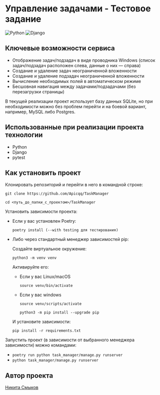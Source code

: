 # Управление задачами - Тестовое задание

![Python](https://img.shields.io/badge/python-3670A0?style=for-the-badge&logo=python&logoColor=ffdd54)
![Django](https://img.shields.io/badge/django-%23092E20.svg?style=for-the-badge&logo=django&logoColor=white)


## Ключевые возможности сервиса
- Отображение задач/подзадач в виде проводника Windows (список задач/подзадач расположен слева, данные о них — справа)
- Создание и удаление задач неограниченной вложенности
- Создание и удаление подзадач неограниченной вложенности
- Вычисление необходимых полей в автоматическом режиме
- Бесшовная навигация между задачами/подзадачами (без перезагрузки страницы)

В текущей реализации проект использует базу данных SQLite, но при необходимости можно без проблем перейти и на боевой вариант, например, MySQL либо Postgres.

## Использованные при реализации проекта технологии
 - Python
 - Django
 - pytest

## Как установить проект

Клонировать репозиторий и перейти в него в командной строке:

```
git clone https://github.com/Apicqq/TaskManager
```

```
cd <путь_до_папки_с_проектом>/TaskManager
```

Установить зависимости проекта:

* Если у вас установлен Poetry:
    ```
    poetry install (--with testing для тестирования)
    ```
* Либо через стандартный менеджер зависимостей pip:
    
  Создайте виртуальное окружение:

    ```
    python3 -m venv venv
    ```
  Активируйте его:

    * Если у вас Linux/macOS
    
        ```
        source venv/bin/activate
        ```
    
    * Если у вас windows
    
        ```
        source venv/scripts/activate
        ```
    
        ```
        python3 -m pip install --upgrade pip
        ```
  И установите зависимости:
    ```
    pip install -r requirements.txt
    ```

Запустить проект (в зависимости от выбранного менеджера зависимости) можно командами:
- `poetry run python task_manager/manage.py runserver`
- `python task_manager/manage.py runserver`


## Автор проекта

[Никита Смыков](https://github.com/Apicqq)


